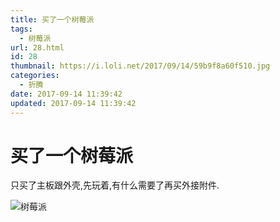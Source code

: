```yaml
---
title: 买了一个树莓派
tags:
  - 树莓派
url: 28.html
id: 28
thumbnail: https://i.loli.net/2017/09/14/59b9f8a60f510.jpg
categories:
  - 折腾
date: 2017-09-14 11:39:42
updated: 2017-09-14 11:39:42
---
```


# 买了一个树莓派
只买了主板跟外壳,先玩着,有什么需要了再买外接附件. 

![树莓派](https://up.sowevo.com/history/59b9f8a60f510.jpg)